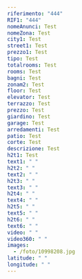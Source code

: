 ```yaml
---
riferimento: "444"
RIF1: "444"
nomeAnunci: Test
nomeZona: Test
city1: Test
street1: Test
prezzo1: Test
tipo: Test
totalrooms: Test
rooms: Test
bagni: Test
zonam2: Test
floor: Test
elevator: Test
terrazzo: Test
prezzo: Test
giardino: Test
garage: Test
arredamenti: Test
patio: Test
corte: Test
descrizione: Test
h2t1: Test
text1: " "
h2t2: " "
text2: " "
h2t3: " "
text3: " "
h2t4: " "
text4: " "
h2t5: " "
text5: " "
h2t6: " "
text6: " "
video: " "
video360: " "
images:
  - /foto/10998208.jpg
latitude: " "
longitude: " "
---
```

